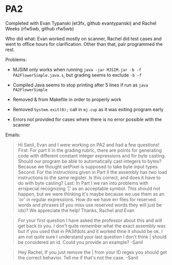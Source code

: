 # PA2

Completed with Evan Typanski (et3fx, github evantypanski) and Rachel Weeks (rfw5wb, github rfw5wb)

Who did what: Evan worked mostly on scanner, Rachel did test cases and went to office hours for clarification.  Other than that, pair programmed the rest.

Problems:

- MJSIM only works when running `java -jar MJSIM.jar -b -f PA2FlowerSimple.java.s`, but grading seems to exclude `-b -f`

- Compiled Java seems to stop printing after 5 lines if run as `java PA2FlowerSimple`

- Removed & from Makefile in order to properly work

- Removed `System.exit(0);` call in `mj.cup` as it was exiting program early

- Errors not provided for cases where there is no error possible with the scanner

Emails:

> Hi Sanil,
> Evan and I were working on PA2 and had a few questions!
> First: For part II in the grading rubric, there are points for generating code with different constant integer expressions and for byte casting. Should our program be able to automatically cast integers to bytes? Because we thought setPixel is supposed to take byte input types.
> Second: For the instructions given in Part II the assembly has two load instructions to the same register. Is this correct, and does it have to do with byte casting?
> Last: In Part I we ran into problems with errspecial recognizing '|' as an acceptable symbol. This should not happen, but we were thinking it's maybe because we use them as an 'or' in regular expressions. How do we have err files for reserved words and phrases (if you miss use reserved words they will just be ids)?
> We appreciate the help!
> Thanks,
> Rachel and Evan

> For your first question I have asked the professor about this and will get back to you. I don't quite remember what the exact assembly was but if you used that in PA3ifdots and it worked thne it should be ok. I am not quite sure I understand your last question I don't think | should be considered an id. Could you provide an example?
> -Sanil

> Hey Rachel,
> If you just remove the | from your ID regex you should get the correct behavior. Tell me if that's not the case.
> -Sanil
